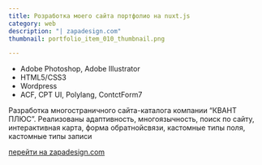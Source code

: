 ```yaml
---
title: Розработка моего сайта портфолио на nuxt.js
category: web
description: "| zapadesign.com"
thumbnail: portfolio_item_010_thumbnail.png

---
```


- Adobe Photoshop, Adobe Illustrator
- HTML5/CSS3
- Wordpress
- ACF, CPT UI, Polylang, ContctForm7

Разработка многостраничного сайта-каталога компании “КВАНТ ПЛЮС”. Реализованы адаптивность, многоязычность, поиск по сайту, интерактивная карта, форма обратнойсвязи, кастомные типы поля, кастомные типы записи

<a href="http://zapadesign.com">перейти на zapadesign.com</a>
